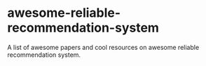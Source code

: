 # awesome-reliable-recommendation-system
A list of awesome papers and cool resources on awesome reliable recommendation system.
